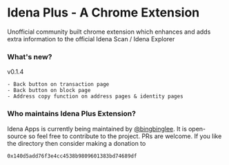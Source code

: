 # Idena Plus - A Chrome Extension
Unofficial community built chrome extension which enhances and adds extra information to the official Idena Scan / Idena Explorer

### What's new?
v0.1.4
```
- Back button on transaction page
- Back button on block page
- Address copy function on address pages & identity pages
```

### Who maintains Idena Plus Extension? 
Idena Apps is currently being maintained by [@bingbinglee](https://github.com/bingbinglee/). It is open-source so feel free to contribute to the project. PRs are welcome. 
If you like the directory then consider making a donation to 

```0x140d5add76f3e4cc4538b9809601383bd74689df```
